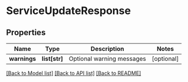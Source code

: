 # ServiceUpdateResponse

## Properties
Name | Type | Description | Notes
------------ | ------------- | ------------- | -------------
**warnings** | **list[str]** | Optional warning messages | [optional] 

[[Back to Model list]](../README.md#documentation-for-models) [[Back to API list]](../README.md#documentation-for-api-endpoints) [[Back to README]](../README.md)


